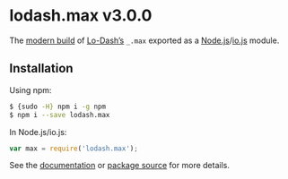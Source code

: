 # lodash.max v3.0.0

The [modern build](https://github.com/lodash/lodash/wiki/Build-Differences) of [Lo-Dash’s](https://lodash.com/) `_.max` exported as a [Node.js](http://nodejs.org/)/[io.js](https://iojs.org/) module.

## Installation

Using npm:

```bash
$ {sudo -H} npm i -g npm
$ npm i --save lodash.max
```

In Node.js/io.js:

```js
var max = require('lodash.max');
```

See the [documentation](https://lodash.com/docs#max) or [package source](https://github.com/lodash/lodash/blob/3.0.0-npm-packages/lodash.max/index.js) for more details.
